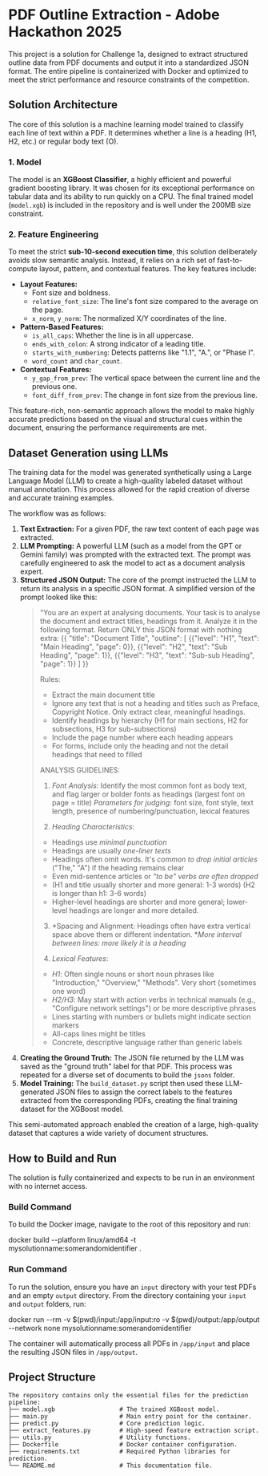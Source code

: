 # PDF Outline Extraction - Adobe Hackathon 2025

This project is a solution for Challenge 1a, designed to extract structured outline data from PDF documents and output it into a standardized JSON format. The entire pipeline is containerized with Docker and optimized to meet the strict performance and resource constraints of the competition.

## Solution Architecture

The core of this solution is a machine learning model trained to classify each line of text within a PDF. It determines whether a line is a heading (H1, H2, etc.) or regular body text (O).

### 1. Model

The model is an **XGBoost Classifier**, a highly efficient and powerful gradient boosting library. It was chosen for its exceptional performance on tabular data and its ability to run quickly on a CPU. The final trained model (`model.xgb`) is included in the repository and is well under the 200MB size constraint.

### 2. Feature Engineering

To meet the strict **sub-10-second execution time**, this solution deliberately avoids slow semantic analysis. Instead, it relies on a rich set of fast-to-compute layout, pattern, and contextual features. The key features include:

* **Layout Features:**
    * Font size and boldness.
    * `relative_font_size`: The line's font size compared to the average on the page.
    * `x_norm`, `y_norm`: The normalized X/Y coordinates of the line.
* **Pattern-Based Features:**
    * `is_all_caps`: Whether the line is in all uppercase.
    * `ends_with_colon`: A strong indicator of a leading title.
    * `starts_with_numbering`: Detects patterns like "1.1", "A.", or "Phase I".
    * `word_count` and `char_count`.
* **Contextual Features:**
    * `y_gap_from_prev`: The vertical space between the current line and the previous one.
    * `font_diff_from_prev`: The change in font size from the previous line.

This feature-rich, non-semantic approach allows the model to make highly accurate predictions based on the visual and structural cues within the document, ensuring the performance requirements are met.

## Dataset Generation using LLMs

The training data for the model was generated synthetically using a Large Language Model (LLM) to create a high-quality labeled dataset without manual annotation. This process allowed for the rapid creation of diverse and accurate training examples.

The workflow was as follows:

1.  **Text Extraction:** For a given PDF, the raw text content of each page was extracted.
2.  **LLM Prompting:** A powerful LLM (such as a model from the GPT or Gemini family) was prompted with the extracted text. The prompt was carefully engineered to ask the model to act as a document analysis expert.
3.  **Structured JSON Output:** The core of the prompt instructed the LLM to return its analysis in a specific JSON format. A simplified version of the prompt looked like this:
      > "You are an expert at analysing documents. Your task is to analyse the document and extract titles, headings from it. Analyze it in the following format.
      >Return ONLY this JSON format with nothing extra:
      >{{
      >    "title": "Document Title",
      >    "outline": [
      >        {{"level": "H1", "text": "Main Heading", "page": 0}},
      >        {{"level": "H2", "text": "Sub Heading", "page": 1}},
      >        {{"level": "H3", "text": "Sub-sub Heading", "page": 1}}
      >    ]
      >}}
      >
      >Rules:
      >- Extract the main document title
      >- Ignore any text that is not a heading and titles such as Preface, Copyright Notice. Only extract clear, meaningful headings.
      >- Identify headings by hierarchy (H1 for main sections, H2 for subsections, H3 for sub-subsections)
      >- Include the page number where each heading appears
      >- For forms, include only the heading and not the detail headings that need to filled 
      >
      >ANALYSIS GUIDELINES:
      >
      >1. *Font Analysis*: Identify the most common font as body text, and flag larger or bolder fonts as headings (largest font on page = title)
      >   *Parameters for judging*: font size, font style, text length, presence of numbering/punctuation, lexical features
      >
      >2. *Heading Characteristics*:
      >   - Headings use *minimal punctuation*
      >   - Headings are usually *one-liner texts*
      >   - Headings often omit words. It's *common to drop initial articles* ("The," "A") if the heading remains clear
      >   - Even mid-sentence articles or *"to be" verbs are often dropped*
      >   - (H1 and title usually shorter and more general: 1-3 words) (H2 is longer than h1: 3-6 words)
      >   - Higher-level headings are shorter and more general; lower-level headings are longer and more detailed.
      >
      >3. *Spacing and Alignment: Headings often have extra vertical space above them or different indentation. **More interval between lines: more likely it is a heading*
      >
      >4. *Lexical Features*:
      >   - *H1*: Often single nouns or short noun phrases like "Introduction," "Overview," "Methods". Very short (sometimes one word)
      >   - *H2/H3*: May start with action verbs in technical manuals (e.g., "Configure network settings") or be more descriptive phrases
      >   - Lines starting with numbers or bullets might indicate section markers
      >   - All-caps lines might be titles
      >   - Concrete, descriptive language rather than generic labels
4.  **Creating the Ground Truth:** The JSON file returned by the LLM was saved as the "ground truth" label for that PDF. This process was repeated for a diverse set of documents to build the `jsons` folder.
5.  **Model Training:** The `build_dataset.py` script then used these LLM-generated JSON files to assign the correct labels to the features extracted from the corresponding PDFs, creating the final training dataset for the XGBoost model.

This semi-automated approach enabled the creation of a large, high-quality dataset that captures a wide variety of document structures.

## How to Build and Run

The solution is fully containerized and expects to be run in an environment with no internet access.

### Build Command

To build the Docker image, navigate to the root of this repository and run:

docker build --platform linux/amd64 -t mysolutionname:somerandomidentifier .


### Run Command

To run the solution, ensure you have an `input` directory with your test PDFs and an empty `output` directory. From the directory containing your `input` and `output` folders, run:

docker run --rm -v $(pwd)/input:/app/input:ro -v $(pwd)/output:/app/output --network none mysolutionname:somerandomidentifier

The container will automatically process all PDFs in `/app/input` and place the resulting JSON files in `/app/output`.

## Project Structure
```
The repository contains only the essential files for the prediction pipeline:
├── model.xgb                  # The trained XGBoost model.
├── main.py                    # Main entry point for the container.
├── predict.py                 # Core prediction logic.
├── extract_features.py        # High-speed feature extraction script.
├── utils.py                   # Utility functions.
├── Dockerfile                 # Docker container configuration.
├── requirements.txt           # Required Python libraries for prediction.
└── README.md                  # This documentation file.
